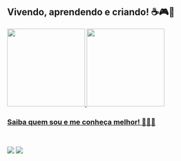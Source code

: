 ## Vivendo, aprendendo e criando! ☕🎮🐶

<div>
 <a href="https://github.com/seu-usuário-aqui">
 <img loading="lazy" height="180em" src="https://github-readme-stats.vercel.app/api/top-langs/?username=seu-usuário-aqui&layout=compact&langs_count=7&theme=dracula"/>
 <img loading="lazy" height="180em" src="https://github-readme-stats.vercel.app/api?username=seu-usuário-aqui&show_icons=true&theme=dracula&include_all_commits=true&count_private=true"/>
</div>
  
  ### Saiba quem sou e me conheça melhor! 🐢🐢🐢 
  
  <br>
 
<div> 

  <a href="https://www.instagram.com/pedro_h.cordeiro/" target="_blank"><img src="https://img.shields.io/badge/-Instagram-%23E4405F?style=for-the-badge&logo=instagram&logoColor=white" target="_blank"></a>
 <a href="https://twitter.com/Acc3l3ratorKun" target="_blank"><img src="https://img.shields.io/twitter/url?style=social&url=https%3A%2F%2Ftwitter.com%2FAcc3l3ratorKun" target="_blank"></a> 
 

</div>
